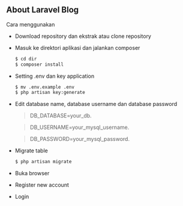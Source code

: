 ## About Laravel Blog

Cara menggunakan
- Download repository dan ekstrak atau clone repository

- Masuk ke direktori aplikasi dan jalankan composer
	```sh
	$ cd dir
	$ composer install
	```
- Setting .env dan key application
	```sh
	$ mv .env.example .env
	$ php artisan key:generate
	```
- Edit database name, database username dan database password

	> DB_DATABASE=your_db.

 	> DB_USERNAME=your_mysql_username.
 	
	> DB_PASSWORD=your_mysql_password.

- Migrate table
	```sh
	$ php artisan migrate
	```

- Buka browser
- Register new account
- Login
